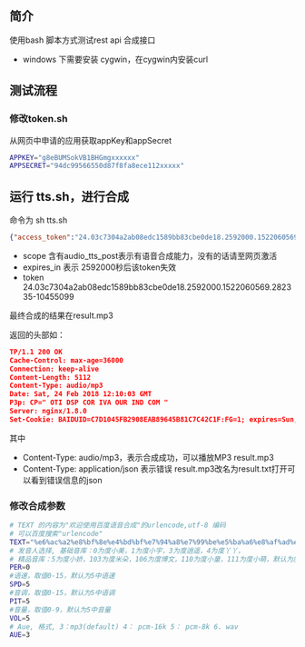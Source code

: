## 简介

使用bash 脚本方式测试rest api 合成接口

- windows 下需要安装 cygwin，在cygwin内安装curl


## 测试流程

### 修改token.sh

从网页中申请的应用获取appKey和appSecret

```bash
APPKEY="g8eBUMSokVB1BHGmgxxxxxx"
APPSECRET="94dc99566550d87f8fa8ece112xxxxx"
```


## 运行 tts.sh，进行合成

命令为 sh tts.sh 

```json
{"access_token":"24.03c7304a2ab08edc1589bb83cbe0de18.2592000.1522060569.282335-10455099","session_key":"9mzdCyse3JwGR1cK\/XAkMMXTp7D7mQ+9ulfLpycoWHOuZQBmQtPSE9MnAF6kUNqDnAgnaoyjP\/qkYgtciDo9PKgyozlbIw==","scope":"public audio_voice_assistant_get audio_tts_post wise_adapt lebo_resource_base lightservice_public hetu_basic lightcms_map_poi kaidian_kaidian ApsMisTest_Test\u6743\u9650 vis-classify_flower bnstest_fasf lpq_\u5f00\u653e cop_helloScope ApsMis_fangdi_permission","refresh_token":"25.f54659f694f686cf574f8723d48cbe4d.315360000.1834828569.282335-10455099","session_secret":"e730778e4d239a4811ba6424556ef701","expires_in":2592000}
```

- scope 含有audio_tts_post表示有语音合成能力，没有的话请至网页激活
- expires_in 表示 2592000秒后该token失效
- token  24.03c7304a2ab08edc1589bb83cbe0de18.2592000.1522060569.282335-10455099

最终合成的结果在result.mp3

返回的头部如：

```json
TP/1.1 200 OK
Cache-Control: max-age=36000
Connection: keep-alive
Content-Length: 5112
Content-Type: audio/mp3
Date: Sat, 24 Feb 2018 12:10:03 GMT
P3p: CP=" OTI DSP COR IVA OUR IND COM "
Server: nginx/1.8.0
Set-Cookie: BAIDUID=C7D1045FB2908EAB89645B81C7C42C1F:FG=1; expires=Sun, 24-Feb-19 12:10:03 GMT; max-age=31536000; path=/; domain=.baidu.com; version=1


```

其中

- Content-Type: audio/mp3，表示合成成功，可以播放MP3 result.mp3
- Content-Type: application/json 表示错误  result.mp3改名为result.txt打开可以看到错误信息的json

### 修改合成参数

```bash
# TEXT 的内容为"欢迎使用百度语音合成"的urlencode,utf-8 编码
# 可以百度搜索"urlencode" 
TEXT="%e6%ac%a2%e8%bf%8e%e4%bd%bf%e7%94%a8%e7%99%be%e5%ba%a6%e8%af%ad%e9%9f%b3%e5%90%88%e6%88%90"
# 发音人选择, 基础音库：0为度小美，1为度小宇，3为度逍遥，4为度丫丫，
# 精品音库：5为度小娇，103为度米朵，106为度博文，110为度小童，111为度小萌，默认为度小美 
PER=0
#语速，取值0-15，默认为5中语速
SPD=5
#音调，取值0-15，默认为5中语调
PIT=5
#音量，取值0-9，默认为5中音量
VOL=5
# Aue, 格式, 3：mp3(default) 4： pcm-16k 5： pcm-8k 6. wav
AUE=3
```


